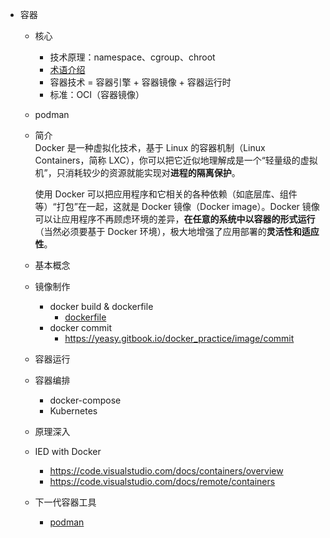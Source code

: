 - 容器
  - 核心
    - 技术原理：namespace、cgroup、chroot
    - [术语介绍](https://developers.redhat.com/blog/2018/02/22/container-terminology-practical-introduction#)
    - 容器技术 = 容器引擎 + 容器镜像 + 容器运行时
    - 标准：OCI（容器镜像）
  - podman
  - 简介  
    Docker 是一种虚拟化技术，基于 Linux 的容器机制（Linux Containers，简称 LXC），你可以把它近似地理解成是一个“轻量级的虚拟机”，只消耗较少的资源就能实现对**进程的隔离保护**。  

    使用 Docker 可以把应用程序和它相关的各种依赖（如底层库、组件等）“打包”在一起，这就是 Docker 镜像（Docker image）。Docker 镜像可以让应用程序不再顾虑环境的差异，**在任意的系统中以容器的形式运行**（当然必须要基于 Docker 环境），极大地增强了应用部署的**灵活性和适应性**。
  - 基本概念
  - 镜像制作
    - docker build & dockerfile
      - [dockerfile](./容器技术/dockerfile.md)
    - docker commit
      - https://yeasy.gitbook.io/docker_practice/image/commit
  - 容器运行
  - 容器编排
    - docker-compose
    - Kubernetes
  - 原理深入
  - IED with Docker
    - https://code.visualstudio.com/docs/containers/overview
    - https://code.visualstudio.com/docs/remote/containers
  - 下一代容器工具
    - [podman](https://github.com/containers/podman)

